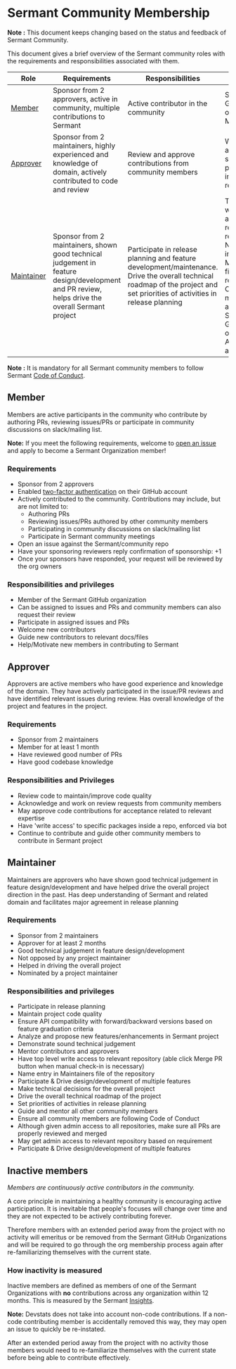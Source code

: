 # Sermant Community Membership

**Note :** This document keeps changing based on the status and feedback of Sermant Community.

This document gives a brief overview of the Sermant community roles with the requirements and responsibilities associated with them.

| Role | Requirements | Responsibilities | Privileges |
| -----| ---------------- | ------------ | -------|
| [Member](#member) | Sponsor from 2 approvers, active in community, multiple contributions to Sermant | Active contributor in the community | Sermant GitHub organization Member |
| [Approver](#approver) | Sponsor from 2 maintainers, highly experienced and knowledge of domain, actively contributed to code and review  | Review and approve contributions from community members | Write access to specific packagies in relevant repository |
| [Maintainer](#maintainer) | Sponsor from 2 maintainers, shown good technical judgement in feature design/development and PR review, helps drive the overall Sermant project | Participate in release planning and feature development/maintenance. Drive the overall technical roadmap of the project and set priorities of activities in release planning | Top level write access to relevant repository. Name entry in Maintainers file of the repository. One of the maintainers also has Sermant GitHub organization Admin access |

**Note :** It is mandatory for all Sermant community members to follow Sermant [Code of Conduct](https://github.com/sermant-io/Sermant/blob/develop/CODE_OF_CONDUCT.md).

## Member

Members are active participants in the community who contribute by authoring PRs,
reviewing issues/PRs or participate in community discussions on slack/mailing list.

**Note:** If you meet the following requirements, welcome to [open an issue](https://github.com/sermant-io/Sermant/issues) and apply to become a Sermant Organization member!


### Requirements

- Sponsor from 2 approvers
- Enabled [two-factor authentication] on their GitHub account
- Actively contributed to the community. Contributions may include, but are not limited to:
    - Authoring PRs
    - Reviewing issues/PRs authored by other community members
    - Participating in community discussions on slack/mailing list
    - Participate in Sermant community meetings
- Open an issue against the Sermant/community repo
- Have your sponsoring reviewers reply confirmation of sponsorship: +1
- Once your sponsors have responded, your request will be reviewed by the org owners


### Responsibilities and privileges

- Member of the Sermant GitHub organization
- Can be assigned to issues and PRs and community members can also request their review
- Participate in assigned issues and PRs
- Welcome new contributors
- Guide new contributors to relevant docs/files
- Help/Motivate new members in contributing to Sermant

## Approver

Approvers are active members who have good experience and knowledge of the domain.
They have actively participated in the issue/PR reviews and have identified relevant issues during review.
Has overall knowledge of the project and features in the project.


### Requirements

- Sponsor from 2 maintainers
- Member for at least 1 month
- Have reviewed good number of PRs
- Have good codebase knowledge


### Responsibilities and Privileges

- Review code to maintain/improve code quality
- Acknowledge and work on review requests from community members
- May approve code contributions for acceptance related to relevant expertise
- Have 'write access' to specific packages inside a repo, enforced via bot
- Continue to contribute and guide other community members to contribute in Sermant project

## Maintainer

Maintainers are approvers who have shown good technical judgement in feature design/development and have helped drive the overall project direction in the past.
Has deep understanding of Sermant and related domain and facilitates major agreement in release planning

### Requirements

- Sponsor from 2 maintainers
- Approver for at least 2 months
- Good technical judgement in feature design/development
- Not opposed by any project maintainer
- Helped in driving the overall project
- Nominated by a project maintainer

### Responsibilities and privileges

- Participate in release planning
- Maintain project code quality
- Ensure API compatibility with forward/backward versions based on feature graduation criteria
- Analyze and propose new features/enhancements in Sermant project
- Demonstrate sound technical judgement
- Mentor contributors and approvers
- Have top level write access to relevant repository (able click Merge PR button when manual check-in is necessary)
- Name entry in Maintainers file of the repository
- Participate & Drive design/development of multiple features
- Make technical decisions for the overall project
- Drive the overall technical roadmap of the project
- Set priorities of activities in release planning
- Guide and mentor all other community members
- Ensure all community members are following Code of Conduct
- Although given admin access to all repositories, make sure all PRs are properly reviewed and merged
- May get admin access to relevant repository based on requirement
- Participate & Drive design/development of multiple features

## Inactive members

_Members are continuously active contributors in the community._

A core principle in maintaining a healthy community is encouraging active
participation. It is inevitable that people's focuses will change over time and
they are not expected to be actively contributing forever.

Therefore members with an extended period away from the project with no activity
will emeritus or be removed from the Sermant GitHub Organizations and will be required to
go through the org membership process again after re-familiarizing themselves
with the current state.


### How inactivity is measured

Inactive members are defined as members of one of the Sermant Organizations
with **no** contributions across any organization within 12 months. This is
measured by the Sermant [Insights].

**Note:** Devstats does not take into account non-code contributions. If a
non-code contributing member is accidentally removed this way, they may open an
issue to quickly be re-instated.


After an extended period away from the project with no activity
those members would need to re-familiarize themselves with the current state
before being able to contribute effectively.


[Code of Conduct]: https://github.com/sermant-io/Sermant/blob/develop/CODE_OF_CONDUCT.md
[two-factor authentication]: https://help.github.com/articles/about-two-factor-authentication
[Insights]: https://github.com/sermant-io/Sermant/pulse
